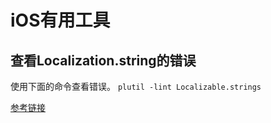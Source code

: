 # iOS有用工具

## 查看Localization.string的错误

使用下面的命令查看错误。
``` plutil -lint Localizable.strings ```

[参考链接](https://stackoverflow.com/questions/46924196/localizable-strings-the-data-couldn-t-be-read-because-it-isn-t-in-the-correct)
